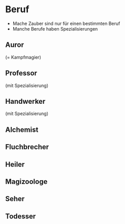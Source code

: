 # Beruf

* Mache Zauber sind nur für einen bestimmten Beruf
* Manche Berufe haben Spezialisierungen


## Auror
(= Kampfmagier)


## Professor
(mit Spezialisierung)

## Handwerker
(mit Spezialisierung)

## Alchemist

## Fluchbrecher

## Heiler

## Magizoologe

## Seher

## Todesser